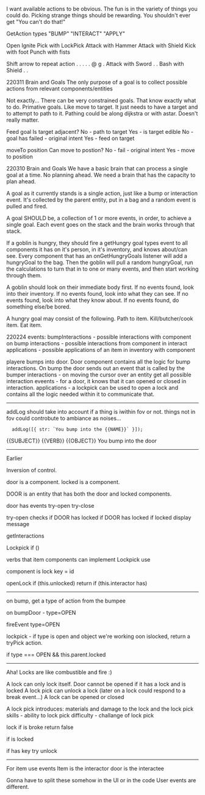 I want available actions to be obvious. The fun is in the variety of things you could do. Picking strange things should be rewarding. You shouldn't ever get "You can't do that!"

GetAction types
"BUMP"
"INTERACT"
"APPLY"

<!-- player interactions ordered by priority! -->

Open
Ignite
Pick with LockPick
Attack with Hammer
Attack with Shield
Kick with foot
Punch with fists

Shift arrow to repeat action
. . . .
. @ g .
Attack with Sword . .
Bash with Shield . .

220311 Brain and Goals
The only purpose of a goal is to collect possible actions from relevant components/entities

Not exactly... There can be very constrained goals. That know exactly what to do. Primative goals. Like move to target. It just needs to have a target and to attempt to path to it. Pathing could be along dijkstra or with astar. Doesn't really matter.

Feed goal
Is target adjacent?
No - path to target
Yes - is target edible
No - goal has failed - original intent
Yes - feed on target

moveTo position
Can move to postion?
No - fail - original intent
Yes - move to position

220310
Brain and Goals
We have a basic brain that can process a single goal at a time. No planning ahead. We need a brain that has the capacity to plan ahead.

A goal as it currently stands is a single action, just like a bump or interaction event. It's collected by the parent entity, put in a bag and a random event is pulled and fired.

A goal SHOULD be, a collection of 1 or more events, in order, to achieve a single goal. Each event goes on the stack and the brain works through that stack.

If a goblin is hungry, they should fire a getHungry goal types event to all components it has on it's person, in it's inventory, and knows about/can see. Every component that has an onGetHungryGoals listener will add a hungryGoal to the bag. Then the goblin will pull a random hungryGoal, run the calculations to turn that in to one or many events, and then start working through them.

A goblin should look on their immediate body first.
If no events found, look into their inventory.
If no events found, look into what they can see.
If no events found, look into what they know about.
If no events found, do something else/be bored.

A hungry goal may consist of the following. Path to item. Kill/butcher/cook item. Eat item.

220224
events:
bumpInteractions - possible interactions with component on bump
interactions - possible interactions from component in interact
applications - possible applications of an item in inventory with component

playere bumps into door. Door component contains all the logic for bump interactions. On bump the door sends out an event that is called by the bumper
interactions - on moving the cursor over an entity get all possible interaction eveents - for a door, it knows that it can opened or closed in interaction.
applications - a lockpick can be used to open a lock and contains all the logic needed within it to communicate that.

---

addLog should take into account if a thing is iwithin fov or not.
things not in fov could controbute to ambiance as noises...

      addLog([{ str: `You bump into the {{NAME}}` }]);

{{SUBJECT}} {{VERB}} {{OBJECT}}
You bump into the door

---

Earlier

Inversion of control.

door is a component.
locked is a component.

DOOR is an entity that has both the door and locked components.

door has events
try-open
try-close

try-open checks if DOOR has locked
if DOOR has locked
if locked display message

getInteractions

Lockpick
if ()

verbs that item components can implement
Lockpick
use

component is lock
key = id

openLock
if (this.unlocked) return
if (this.interactor has)

---

on bump, get a type of action from the bumpee

on bumpDoor - type=OPEN

fireEvent type=OPEN

lockpick - if type is open and object we're working oon islocked, return
a tryPick action.

if type === OPEN && this.parent.locked

---

Aha! Locks are like combustible and fire :)

A lock can only lock itself.
Door cannot be opened if it has a lock and is locked
A lock pick can unlock a lock
(later on a lock could respond to a break event...)
A lock can be opened or closed

A lock pick introduces:
materials and damage to the lock and the lock pick
skills - ability to lock pick
difficulty - challange of lock pick

lock
if is broke
return false

if is locked

if has key
try unlock

---

For item use events
Item is the interactor
door is the interactee

Gonna have to split these somehow in the UI or in the code
User events are different.
